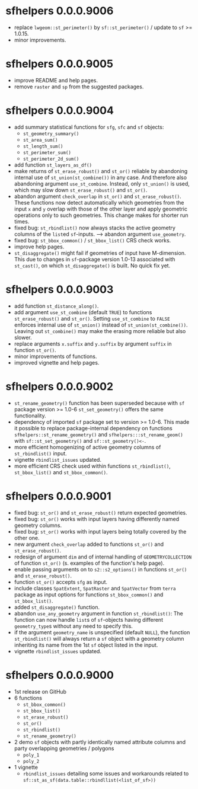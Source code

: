 # sfhelpers 0.0.0.9006
* replace `lwgeom::st_perimeter()` by `sf::st_perimeter()` / update to `sf` >= 1.0.15.
* minor improvements.

# sfhelpers 0.0.0.9005
* improve README and help pages.
* remove `raster` and `sp` from the suggested packages.

# sfhelpers 0.0.0.9004
* add summary statistical functions for `sfg`, `sfc` and `sf` objects: 
  - `st_geometry_summary()`
  - `st_area_sum()`
  - `st_length_sum()`
  - `st_perimeter_sum()`
  - `st_perimeter_2d_sum()`
* add function `st_layers_as_df()`
* make returns of `st_erase_robust()` and `st_or()` reliable by abandoning
internal use of `st_union(st_combine())` in any case. And therefore also
abandoning argument `use_st_combine`. Instead, only `st_union()` is used, which
may slow down `st_erase_robust()` and `st_or()`.
* abandon argument `check_overlap` in `st_or()` and `st_erase_robust()`. These
functions now detect automatically which geometries from the input `x` and `y`
overlap with those of the other layer and apply geometric operations only to
such geometries. This change makes for shorter run times.
* fixed bug: `st_rbindlist()` now always stacks the active geometry columns of
the `list`ed `sf`-inputs. --> abandon argument `use_geometry`.
* fixed bug: `st_bbox_common()` / `st_bbox_list()` CRS check works.
* improve help pages.
* `st_disaggregate()` might fail if geometries of input have M-dimension. This due to changes in `sf`-package version 1.0-13 associated with `st_cast()`, on which `st_disaggregate()` is built. No quick fix yet.
  
# sfhelpers 0.0.0.9003
* add function `st_distance_along()`.
* add argument `use_st_combine` (default `TRUE`) to functions `st_erase_robust()`
and `st_or()`. Setting `use_st_combine` to `FALSE` enforces internal use of 
`st_union()` instead of `st_union(st_combine())`. Leaving out `st_combine()` may
make the erasing more reliable but also slower.
* replace arguments `x.suffix` and `y.suffix` by argument `suffix` in function `st_or()`.
* minor improvements of functions.
* improved vignette and help pages.

# sfhelpers 0.0.0.9002
* `st_rename_geometry()` function has been superseded because with `sf` package
version >= 1.0-6 `st_set_geometry()` offers the same functionality.
* dependency of imported `sf` package set to version >= 1.0-6. This made it
possible to replace package-internal dependency on functions
`sfhelpers::st_rename_geometry()` and `sfhelpers:::st_rename_geom()` with
`sf::st_set_geometry()` and `sf::st_geometry()<-`.
* more efficient homogenizing of active geometry columns of `st_rbindlist()` input.
* vignette `rbindlist_issues` updated.
* more efficient CRS check used within functions `st_rbindlist()`, `st_bbox_list()`
and `st_bbox_common()`.

# sfhelpers 0.0.0.9001
* fixed bug: `st_or()` and `st_erase_robust()` return expected geometries.
* fixed bug: `st_or()` works with input layers having differently named geometry columns.
* fixed bug: `st_or()` works with input layers being totally covered by the other one.
* new argument `check_overlap` added to functions `st_or()` and `st_erase_robust()`.
* redesign of argument `dim` and of internal handling of `GEOMETRYCOLLECTION` of
function `st_or()` (s. examples of the function's help page).
* enable passing arguments on to `s2::s2_options()` in functions `st_or()` and
`st_erase_robust()`.
* function `st_or()` accepts `sfg` as input.
* include classes `SpatExtent`, `SpatRaster` and `SpatVector` from `terra`
package as input options for functions `st_bbox_common()` and `st_bbox_list()`.
* added `st_disaggregate()` function.
* abandon `use_any_geometry` argument in function `st_rbindlist()`: The function
can now handle `list`s of `sf`-objects having different `geometry_type`s without
any need to specify this.
* if the argument `geometry_name` is unspecified (default `NULL`), the function
`st_rbindlist()` will always return a `sf` object with a geometry column
inheriting its name from the 1st `sf` object listed in the input.
* vignette `rbindlist_issues` updated.

# sfhelpers 0.0.0.9000
* 1st release on GitHub
* 6 functions
  - `st_bbox_common()`
  - `st_bbox_list()`
  - `st_erase_robust()`
  - `st_or()`
  - `st_rbindlist()`
  - `st_rename_geometry()`
* 2 demo `sf` objects with partly identically named attribute columns and party overlapping geometries / polygons
  - `poly_1`
  - `poly_2`
* 1 vignette
  - `rbindlist_issues` detailing some issues and workarounds related to `sf::st_as_sf(data.table::rbindllist(<list_of_sf>))`
